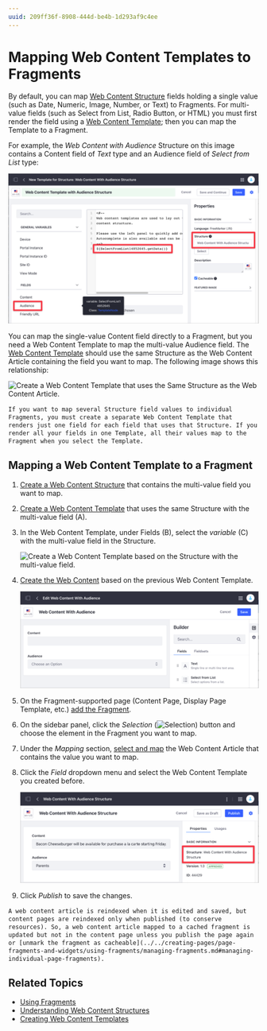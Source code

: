 ```yaml
---
uuid: 209ff36f-8908-444d-be4b-1d293af9c4ee
---
```

# Mapping Web Content Templates to Fragments
<!--TASK: Relocate to section on Web Content Templates, since this is done on the Web Content side. -->
By default, you can map [Web Content Structure](../../../content-authoring-and-management/web-content/web-content-structures/understanding-web-content-structures.md) fields holding a single value (such as Date, Numeric, Image, Number, or Text) to Fragments. For multi-value fields (such as Select from List, Radio Button, or HTML) you must first render the field using a [Web Content Template](../../../content-authoring-and-management/web-content/web-content-templates/creating-web-content-templates.md); then you can map the Template to a Fragment.

For example, the *Web Content with Audience* Structure on this image contains a Content field of *Text* type and an Audience field of *Select from List* type:

![You can map single-value Structure fields to Fragments by default.](./mapping-web-content-templates-to-fragments/images/02.png)

You can map the single-value Content field directly to a Fragment, but you need a Web Content Template to map the multi-value Audience field. The [Web Content Template](../../../content-authoring-and-management/web-content/web-content-templates/creating-web-content-templates.md) should use the same Structure as the Web Content Article containing the field you want to map. The following image shows this relationship:

![Create a Web Content Template that uses the Same Structure as the Web Content Article.](./mapping-web-content-templates-to-fragments/images/07.png)

```{note}
If you want to map several Structure field values to individual Fragments, you must create a separate Web Content Template that renders just one field for each field that uses that Structure. If you render all your fields in one Template, all their values map to the Fragment when you select the Template.
```

## Mapping a Web Content Template to a Fragment

1. [Create a Web Content Structure](../../../content-authoring-and-management/web-content/web-content-structures/creating-structures.md) that contains the multi-value field you want to map.
1. [Create a Web Content Template](../../../content-authoring-and-management/web-content/web-content-templates/creating-web-content-templates.md) that uses the same Structure with the multi-value field (A).
1. In the Web Content Template, under Fields (B), select the _variable_ (C) with the multi-value field in the Structure.

    ![Create a Web Content Template based on the Structure with the multi-value field.](./mapping-web-content-templates-to-fragments/images/08.png)

1. [Create the Web Content](../../../content-authoring-and-management/web-content/web-content-articles/adding-a-basic-web-content-article.md) based on the previous Web Content Template.

    ![Create the Web Content based on the Template with the multi-value field.](./mapping-web-content-templates-to-fragments/images/01.png)

1. On the Fragment-supported page (Content Page, Display Page Template, etc.) [add the Fragment](../../../site-building/creating-pages/using-content-pages/adding-elements-to-content-pages.md).
1. On the sidebar panel, click the *Selection* (![Selection](../../../images/icon-pages-tree.png)) button and choose the element in the Fragment you want to map.
1. Under the *Mapping* section, [select and map](../../../site-building/creating-pages/page-fragments-and-widgets/using-fragments/configuring-fragments/fragment-sub-elements-reference.md#mapping-settings) the Web Content Article that contains the value you want to map.
1. Click the *Field* dropdown menu and select the Web Content Template you created before.

    ![Map the field in the Web Content Template to your Fragment.](./mapping-web-content-templates-to-fragments/images/04.png)

1. Click *Publish* to save the changes.

```{warning}
A web content article is reindexed when it is edited and saved, but content pages are reindexed only when published (to conserve resources). So, a web content article mapped to a cached fragment is updated but not in the content page unless you publish the page again or [unmark the fragment as cacheable](../../creating-pages/page-fragments-and-widgets/using-fragments/managing-fragments.md#managing-individual-page-fragments).
```

## Related Topics

- [Using Fragments](../../../site-building/creating-pages/page-fragments-and-widgets/using-fragments.md)
- [Understanding Web Content Structures](../../../content-authoring-and-management/web-content/web-content-structures/understanding-web-content-structures.md)
- [Creating Web Content Templates](../../../content-authoring-and-management/web-content/web-content-templates/creating-web-content-templates.md)
